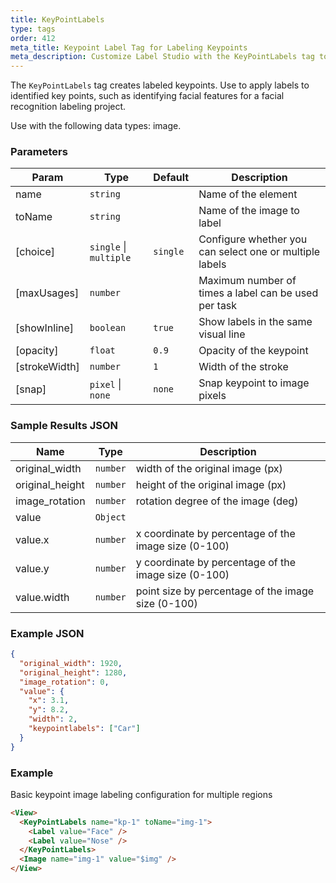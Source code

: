 ```yaml
---
title: KeyPointLabels
type: tags
order: 412
meta_title: Keypoint Label Tag for Labeling Keypoints
meta_description: Customize Label Studio with the KeyPointLabels tag to label keypoints for computer vision machine learning and data science projects.
---
```


The `KeyPointLabels` tag creates labeled keypoints. Use to apply labels to identified key points, such as identifying facial features for a facial recognition labeling project.

Use with the following data types: image.

### Parameters

| Param | Type | Default | Description |
| --- | --- | --- | --- |
| name | <code>string</code> |  | Name of the element |
| toName | <code>string</code> |  | Name of the image to label |
| [choice] | <code>single</code> \| <code>multiple</code> | <code>single</code> | Configure whether you can select one or multiple labels |
| [maxUsages] | <code>number</code> |  | Maximum number of times a label can be used per task |
| [showInline] | <code>boolean</code> | <code>true</code> | Show labels in the same visual line |
| [opacity] | <code>float</code> | <code>0.9</code> | Opacity of the keypoint |
| [strokeWidth] | <code>number</code> | <code>1</code> | Width of the stroke |
| [snap] | <code>pixel</code> \| <code>none</code> | <code>none</code> | Snap keypoint to image pixels |

### Sample Results JSON

| Name | Type | Description |
| --- | --- | --- |
| original_width | <code>number</code> | width of the original image (px) |
| original_height | <code>number</code> | height of the original image (px) |
| image_rotation | <code>number</code> | rotation degree of the image (deg) |
| value | <code>Object</code> |  |
| value.x | <code>number</code> | x coordinate by percentage of the image size (0-100) |
| value.y | <code>number</code> | y coordinate by percentage of the image size (0-100) |
| value.width | <code>number</code> | point size by percentage of the image size (0-100) |

### Example JSON
```json
{
  "original_width": 1920,
  "original_height": 1280,
  "image_rotation": 0,
  "value": {
    "x": 3.1,
    "y": 8.2,
    "width": 2,
    "keypointlabels": ["Car"]
  }
}
```

### Example

Basic keypoint image labeling configuration for multiple regions

```html
<View>
  <KeyPointLabels name="kp-1" toName="img-1">
    <Label value="Face" />
    <Label value="Nose" />
  </KeyPointLabels>
  <Image name="img-1" value="$img" />
</View>
```

